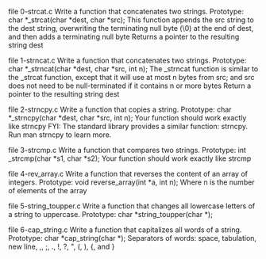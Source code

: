 file 0-strcat.c  Write a function that concatenates two strings.
Prototype: char *_strcat(char *dest, char *src);
This function appends the src string to the dest string, overwriting the terminating null byte (\0) at the end of dest, and then adds a terminating null byte
Returns a pointer to the resulting string dest

file 1-strncat.c Write a function that concatenates two strings.
Prototype: char *_strncat(char *dest, char *src, int n);
The _strncat function is similar to the _strcat function, except that
it will use at most n bytes from src; and
src does not need to be null-terminated if it contains n or more bytes
Return a pointer to the resulting string dest

file 2-strncpy.c Write a function that copies a string.
Prototype: char *_strncpy(char *dest, char *src, int n);
Your function should work exactly like strncpy
FYI: The standard library provides a similar function: strncpy. Run man strncpy to learn more.

file 3-strcmp.c Write a function that compares two strings.
Prototype: int _strcmp(char *s1, char *s2);
Your function should work exactly like strcmp

file 4-rev_array.c Write a function that reverses the content of an array of integers.
Prototype: void reverse_array(int *a, int n);
Where n is the number of elements of the array

file 5-string_toupper.c Write a function that changes all lowercase letters of a string to uppercase.
Prototype: char *string_toupper(char *);

file 6-cap_string.c Write a function that capitalizes all words of a string.
Prototype: char *cap_string(char *);
Separators of words: space, tabulation, new line, ,, ;, ., !, ?, ", (, ), {, and }
